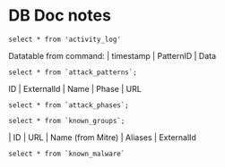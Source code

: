 # DB Doc notes
```
select * from 'activity_log'
```
Datatable from command:
| timestamp | PatternID | Data


```
select * from `attack_patterns`;

```
ID | ExternalId | Name | Phase | URL


```
select * from `attack_phases`;

```


```
select * from `known_groups`;
```
| ID | URL | Name (from Mitre) | Aliases | ExternalId


```
select * from `known_malware`
```

